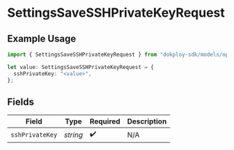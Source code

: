 # SettingsSaveSSHPrivateKeyRequest

## Example Usage

```typescript
import { SettingsSaveSSHPrivateKeyRequest } from "dokploy-sdk/models/operations";

let value: SettingsSaveSSHPrivateKeyRequest = {
  sshPrivateKey: "<value>",
};
```

## Fields

| Field              | Type               | Required           | Description        |
| ------------------ | ------------------ | ------------------ | ------------------ |
| `sshPrivateKey`    | *string*           | :heavy_check_mark: | N/A                |
